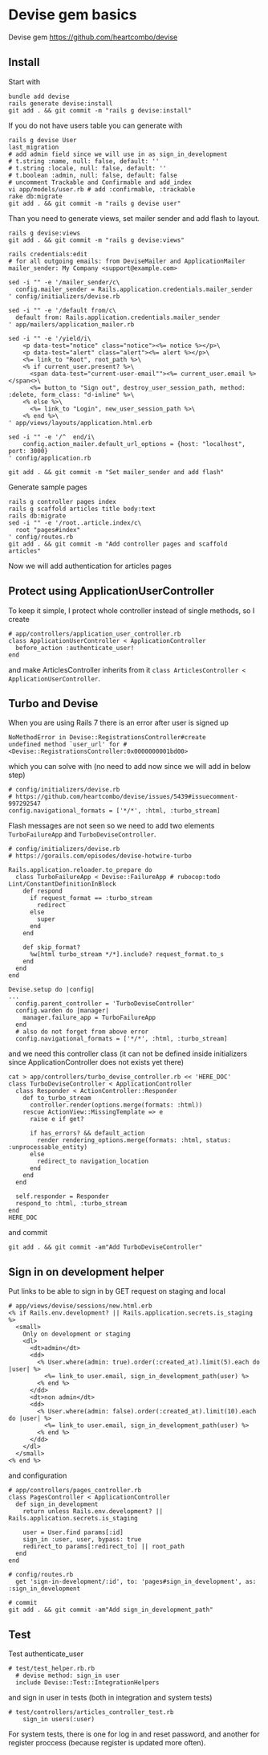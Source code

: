 # Devise gem basics

Devise gem https://github.com/heartcombo/devise

## Install

Start with

```
bundle add devise
rails generate devise:install
git add . && git commit -m "rails g devise:install"
```

If you do not have users table you can generate with

```
rails g devise User
last_migration
# add admin field since we will use in as sign_in_development
# t.string :name, null: false, default: ''
# t.string :locale, null: false, default: ''
# t.boolean :admin, null: false, default: false
# uncomment Trackable and Confirmable and add_index
vi app/models/user.rb # add :confirmable, :trackable
rake db:migrate
git add . && git commit -m "rails g devise user"
```

Than you need to generate views, set mailer sender and add flash to layout.

```
rails g devise:views
git add . && git commit -m "rails g devise:views"

rails credentials:edit
# for all outgoing emails: from DeviseMailer and ApplicationMailer
mailer_sender: My Company <support@example.com>

sed -i "" -e '/mailer_sender/c\
  config.mailer_sender = Rails.application.credentials.mailer_sender
' config/initializers/devise.rb

sed -i "" -e '/default from/c\
  default from: Rails.application.credentials.mailer_sender
' app/mailers/application_mailer.rb

sed -i "" -e '/yield/i\
    <p data-test="notice" class="notice"><%= notice %></p>\
    <p data-test="alert" class="alert"><%= alert %></p>\
    <%= link_to "Root", root_path %>\
    <% if current_user.present? %>\
      <span data-test="current-user-email""><%= current_user.email %></span<>\
      <%= button_to "Sign out", destroy_user_session_path, method: :delete, form_class: "d-inline" %>\
    <% else %>\
      <%= link_to "Login", new_user_session_path %>\
    <% end %>\
' app/views/layouts/application.html.erb 

sed -i "" -e '/^  end/i\
    config.action_mailer.default_url_options = {host: "localhost", port: 3000}
' config/application.rb

git add . && git commit -m "Set mailer_sender and add flash"
```

Generate sample pages

```
rails g controller pages index
rails g scaffold articles title body:text
rails db:migrate
sed -i "" -e '/root..article.index/c\
  root "pages#index"
' config/routes.rb 
git add . && git commit -m "Add controller pages and scaffold articles"
```

Now we will add authentication for articles pages

## Protect using ApplicationUserController

To keep it simple, I protect whole controller instead of single methods, so I
create
```
# app/controllers/application_user_controller.rb
class ApplicationUserController < ApplicationController
  before_action :authenticate_user!
end
```

and make ArticlesController inherits from it
`class ArticlesController < ApplicationUserController`.

## Turbo and Devise

When you are using Rails 7 there is an error after user is signed up
```
NoMethodError in Devise::RegistrationsController#create
undefined method `user_url' for #<Devise::RegistrationsController:0x0000000001bd00>
```

which you can solve with (no need to add now since we will add in below step)
```
# config/initializers/devise.rb
# https://github.com/heartcombo/devise/issues/5439#issuecomment-997292547
config.navigational_formats = ['*/*', :html, :turbo_stream]
```

Flash messages are not seen so we need to add two elements `TurboFailureApp` and
`TurboDeviseController`.
```
# config/initializers/devise.rb
# https://gorails.com/episodes/devise-hotwire-turbo

Rails.application.reloader.to_prepare do
  class TurboFailureApp < Devise::FailureApp # rubocop:todo Lint/ConstantDefinitionInBlock
    def respond
      if request_format == :turbo_stream
        redirect
      else
        super
      end
    end

    def skip_format?
      %w[html turbo_stream */*].include? request_format.to_s
    end
  end
end

Devise.setup do |config|
...
  config.parent_controller = 'TurboDeviseController'
  config.warden do |manager|
    manager.failure_app = TurboFailureApp
  end
  # also do not forget from above error
  config.navigational_formats = ['*/*', :html, :turbo_stream]
```

and we need this controller class (it can not be defined inside initializers
since ApplicationController does not exists yet there)
```
cat > app/controllers/turbo_devise_controller.rb << 'HERE_DOC'
class TurboDeviseController < ApplicationController
  class Responder < ActionController::Responder
    def to_turbo_stream
      controller.render(options.merge(formats: :html))
    rescue ActionView::MissingTemplate => e
      raise e if get?

      if has_errors? && default_action
        render rendering_options.merge(formats: :html, status: :unprocessable_entity)
      else
        redirect_to navigation_location
      end
    end
  end

  self.responder = Responder
  respond_to :html, :turbo_stream
end
HERE_DOC
```
and commit
```
git add . && git commit -am"Add TurboDeviseController"
```

## Sign in on development helper

Put links to be able to sign in by GET request on staging and local

```
# app/views/devise/sessions/new.html.erb
<% if Rails.env.development? || Rails.application.secrets.is_staging %>
  <small>
    Only on development or staging
    <dl>
      <dt>admin</dt>
      <dd>
        <% User.where(admin: true).order(:created_at).limit(5).each do |user| %>
          <%= link_to user.email, sign_in_development_path(user) %>
        <% end %>
      </dd>
      <dt>non admin</dt>
      <dd>
        <% User.where(admin: false).order(:created_at).limit(10).each do |user| %>
          <%= link_to user.email, sign_in_development_path(user) %>
        <% end %>
      </dd>
    </dl>
  </small>
<% end %>
```
and configuration
```
# app/controllers/pages_controller.rb
class PagesController < ApplicationController
  def sign_in_development
    return unless Rails.env.development? || Rails.application.secrets.is_staging

    user = User.find params[:id]
    sign_in :user, user, bypass: true
    redirect_to params[:redirect_to] || root_path
  end
end

# config/routes.rb
  get 'sign-in-development/:id', to: 'pages#sign_in_development', as: :sign_in_development

# commit
git add . && git commit -am"Add sign_in_development_path"
```

## Test

Test authenticate_user

```
# test/test_helper.rb.rb
  # devise method: sign_in user
  include Devise::Test::IntegrationHelpers
```
and sign in user in tests (both in integration and system tests)
```
# test/controllers/articles_controller_test.rb
    sign_in users(:user)
```

For system tests, there is one for log in and reset password, and another for
register proccess (because register is updated more often).

